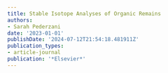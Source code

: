 ```yaml
---
title: Stable Isotope Analyses of Organic Remains
authors:
- Sarah Pederzani
date: '2023-01-01'
publishDate: '2024-07-12T21:54:18.481911Z'
publication_types:
- article-journal
publication: '*Elsevier*'
---
```

